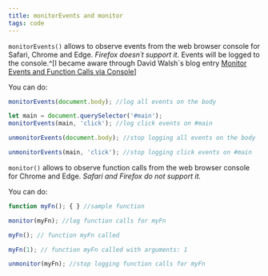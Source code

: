 ```yaml
---
title: monitorEvents and monitor
tags: code
---
```

`monitorEvents()` allows to observe events from the web browser console for Safari, Chrome and Edge. *Firefox doesn´t support it.* Events will be logged to the console.^[I became aware through David Walsh´s blog entry [Monitor Events and Function Calls via Console](https://davidwalsh.name/monitorevents)]

You can do:

```js
monitorEvents(document.body); //log all events on the body

let main = document.querySelector('#main');
monitorEvents(main, 'click'); //log click events on #main

unmonitorEvents(document.body); //stop logging all events on the body

unmonitorEvents(main, 'click'); //stop logging click events on #main
```

`monitor()` allows to observe function calls from the web browser console for Chrome and Edge. *Safari and Firefox do not support it.* 

You can do:

```js
function myFn(); { } //sample function

monitor(myFn); //log function calls for myFn

myFn(); // function myFn called

myFn(1); // function myFn called with arguments: 1

unmonitor(myFn); //stop logging function calls for myFn
```